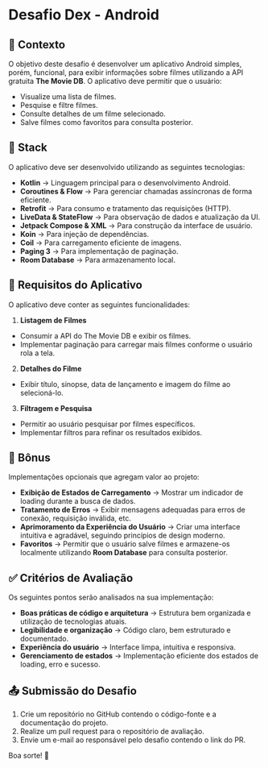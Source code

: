 # Desafio Dex - Android

## :pushpin: Contexto
O objetivo deste desafio é desenvolver um aplicativo Android simples, porém, funcional, para exibir informações sobre filmes utilizando a API gratuita **The Movie DB**. O aplicativo deve permitir que o usuário:

- Visualize uma lista de filmes.
- Pesquise e filtre filmes.
- Consulte detalhes de um filme selecionado.
- Salve filmes como favoritos para consulta posterior.

## :wrench: Stack
O aplicativo deve ser desenvolvido utilizando as seguintes tecnologias: 

- **Kotlin** → Linguagem principal para o desenvolvimento Android.
- **Coroutines & Flow** → Para gerenciar chamadas assíncronas de forma eficiente.
- **Retrofit** → Para consumo e tratamento das requisições (HTTP).
- **LiveData & StateFlow** → Para observação de dados e atualização da UI.
- **Jetpack Compose & XML** → Para construção da interface de usuário.
- **Koin** → Para injeção de dependências.
- **Coil** → Para carregamento eficiente de imagens.
- **Paging 3** → Para implementação de paginação.
- **Room Database** → Para armazenamento local.

## :dart: Requisitos do Aplicativo
O aplicativo deve conter as seguintes funcionalidades:

1. **Listagem de Filmes**
- Consumir a API do The Movie DB e exibir os filmes.
- Implementar paginação para carregar mais filmes conforme o usuário rola a tela.

2. **Detalhes do Filme**
- Exibir título, sinopse, data de lançamento e imagem do filme ao selecioná-lo.

3. **Filtragem e Pesquisa**
- Permitir ao usuário pesquisar por filmes específicos.
- Implementar filtros para refinar os resultados exibidos.

## :ticket: Bônus
Implementações opcionais que agregam valor ao projeto:

- **Exibição de Estados de Carregamento** → Mostrar um indicador de loading durante a busca de dados.
- **Tratamento de Erros** → Exibir mensagens adequadas para erros de conexão, requisição inválida, etc.
- **Aprimoramento da Experiência do Usuário** → Criar uma interface intuitiva e agradável, seguindo princípios de design moderno.
- **Favoritos** → Permitir que o usuário salve filmes e armazene-os localmente utilizando **Room Database** para consulta posterior.

## :white_check_mark: Critérios de Avaliação
Os seguintes pontos serão analisados na sua implementação:

- **Boas práticas de código e arquitetura** → Estrutura bem organizada e utilização de tecnologias atuais.
- **Legibilidade e organização** → Código claro, bem estruturado e documentado.
- **Experiência do usuário** → Interface limpa, intuitiva e responsiva.
- **Gerenciamento de estados** → Implementação eficiente dos estados de loading, erro e sucesso.

## :outbox_tray: Submissão do Desafio
1. Crie um repositório no GitHub contendo o código-fonte e a documentação do projeto.
2. Realize um pull request para o repositório de avaliação.
3. Envie um e-mail ao responsável pelo desafio contendo o link do PR.

Boa sorte! :rocket: